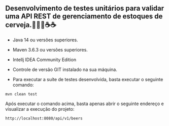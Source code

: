 <h2>Desenvolvimento de testes unitários para validar uma API REST de gerenciamento de estoques de cerveja.💚💚💚☕☕</h2>

* Java 14 ou versões superiores.
* Maven 3.6.3 ou versões superiores.
* Intellj IDEA Community Edition
* Controle de versão GIT instalado na sua máquina.

* Para executar a suíte de testes desenvolvida, basta executar o seguinte comando:

```shell script
mvn clean test
```

Após executar o comando acima, basta apenas abrir o seguinte endereço e visualizar a execução do projeto:
```
http://localhost:8080/api/v1/beers

```